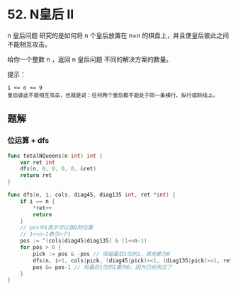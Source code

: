 # 52. N皇后 II

n 皇后问题 研究的是如何将 n 个皇后放置在 n×n 的棋盘上，并且使皇后彼此之间不能相互攻击。

给你一个整数 n ，返回 n 皇后问题 不同的解决方案的数量。


提示：

```
1 <= n <= 9
皇后彼此不能相互攻击，也就是说：任何两个皇后都不能处于同一条横行、纵行或斜线上。
```

## 题解
### 位运算 + dfs
```go
func totalNQueens(n int) int {
    var ret int
    dfs(n, 0, 0, 0, 0, &ret)
    return ret
}

func dfs(n, i, cols, diag45, diag135 int, ret *int) {
    if i == n {
        *ret++
        return
    }
    // pos中1表示可以放Q的位置
    // 1<<n-1表示n个1
    pos := ^(cols|diag45|diag135) & (1<<n-1)
    for pos > 0 {
        pick := pos & -pos // 保留最后1位的1，其他都为0
        dfs(n, i+1, cols|pick, (diag45|pick)<<1, (diag135|pick)>>1, ret)
        pos &= pos-1 // 将最后1位的1置为0，因为已经用过了
    }
}
```
